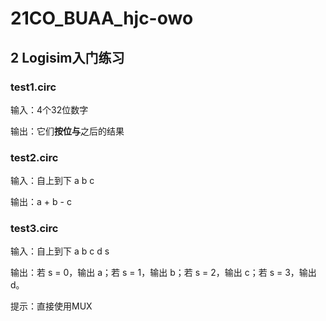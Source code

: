 # 21CO_BUAA_hjc-owo

## 2 Logisim入门练习

### test1.circ

输入：4个32位数字

输出：它们**按位与**之后的结果

### test2.circ

输入：自上到下 a b c

输出：a + b - c

### test3.circ

输入：自上到下 a b c d s

输出：若 s = 0，输出 a；若 s = 1，输出 b；若 s = 2，输出 c；若 s = 3，输出 d。

提示：直接使用MUX